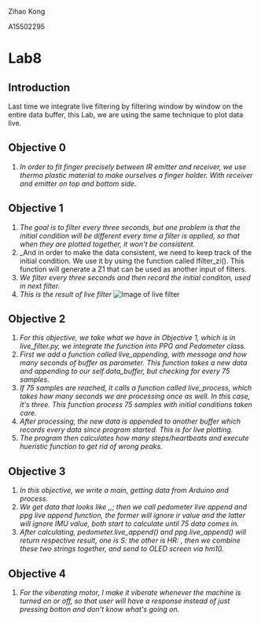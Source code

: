 Zihao Kong

A15502295
# **Lab8**
## **Introduction**
Last time we integrate live filtering by filtering window by window on the entire data buffer,
this Lab, we are using the same technique to plot data live.

## **Objective 0** 
1. _In order to fit finger precisely between IR emitter and receiver, we use thermo plastic material to make
 ourselves a finger holder. With receiver and emitter on top and bottom side._

## **Objective 1** 
1. _The goal is to filter every three seconds, but one problem is that the initial condition will be different every time a filter is applied,
so that when they are plotted together, it won't be consistent._
2. _And in order to make the data consistent, we need to keep track of the initial condition. We use it by 
using the function called lfilter_zi(). This function will generate a Z1 that can be used as another input of filters.
3. _We filter every three seconds and then record the initial conditon, used in next filter._
4. _This is the result of live filter_
![Image of live filter](https://github.com/UCSD-Product-Engineering/ece16-fa19-Zihaokong/blob/master/Lab8/images/live_filter.png)

## **Objective 2**
1. _For this objective, we take what we have in Objective 1, which is in live_filter.py, we integrate the function into PPG and Pedometer class._
2. _First we add a function called live_appending, with message and how many seconds of buffer as parameter. 
This function takes a new data and appending to our self.data_buffer, but checking for every 75 samples._
3. _If 75 samples are reached, it calls a function called live_process, which takes how many seconds we are processing once as well. In 
this case, it's three. This function process 75 samples with initial conditions taken care._
4. _After processing, the new data is appended to another buffer which records every data since program started. This is for live plotting._
5. _The program then calculates how many steps/heartbeats and execute hueristic function to get rid of wrong peaks._

## **Objective 3**
1. _In this objective, we write a main, getting data from Arduino and process._
2. _We get data that looks like <time>,<IMU>,<IR>; then we call pedometer live append and ppg live append function, the former will ignore ir value and the latter will ignore
IMU value, both start to calculate until 75 data comes in._
3. _After calculating, pedometer.live_append() and ppg.live_append() will return respective result, one is S: <steps> the other is HR: <value>,
then we combine these two strings together, and send to OLED screen via hm10._

## **Objective 4**
1. _For the viberating motor, I make it viberate whenever the machine is turned on or off, so that user will have a response instead of just pressing botton and don't know what's going on._